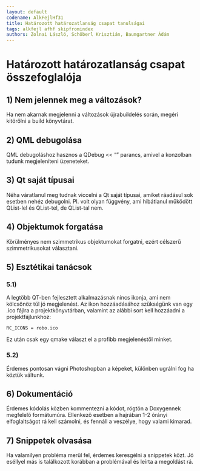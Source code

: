 ```yaml
---
layout: default
codename: AlkFejlHf31
title: Határozott határozatlanság csapat tanulságai
tags: alkfejl afhf skipfromindex
authors: Zolnai László, Schöberl Krisztián, Baumgartner Ádám
---
```


# Határozott határozatlanság csapat összefoglalója

## 1) Nem jelennek meg a változások?
Ha nem akarnak megjelenni a változások újrabuildelés során, megéri kitörölni a build könyvtárat.

## 2) QML debugolása
QML debugoláshoz hasznos a QDebug << “” parancs, amivel a konzolban tudunk megjeleníteni üzeneteket.

## 3) Qt saját típusai
Néha váratlanul meg tudnak viccelni a Qt saját típusai, amiket ráadásul sok esetben nehéz debugolni. Pl. volt olyan függvény, ami hibátlanul működött QList<double>-lel és QList<int>-tel, de QList<float>-tal nem. 

## 4) Objektumok forgatása
Körülményes nem szimmetrikus objektumokat forgatni, ezért célszerű szimmetrikusokat választani.

## 5) Esztétikai tanácsok
### 5.1)
A legtöbb QT-ben fejlesztett alkalmazásnak nincs ikonja, ami nem kölcsönöz túl jó megjelenést. Az ikon hozzáadásához szükségünk van egy .ico fájlra a projektkönyvtárban, valamint az alábbi sort kell hozzáadni a projektfájlunkhoz: 

```RC_ICONS = robo.ico```

Ez után csak egy qmake választ el a profibb megjelenéstől minket.

### 5.2)
Érdemes pontosan vágni Photoshopban a képeket, különben ugrálni fog ha köztük váltunk.

## 6) Dokumentáció
Érdemes kódolás közben kommentezni a kódot, rögtön a Doxygennek megfelelő formátumúra. Ellenkező esetben a hajrában 1-2 órányi elfoglaltságot rá kell számolni, és fennáll a veszélye, hogy valami kimarad.

## 7) Snippetek olvasása
Ha valamilyen probléma merül fel, érdemes keresgélni a snippetek közt. Jó eséllyel más is találkozott korábban a problémával és leírta a megoldást rá.

